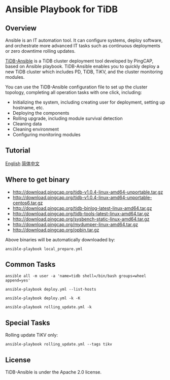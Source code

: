 # Ansible Playbook for TiDB
## Overview
Ansible is an IT automation tool. It can configure systems, deploy software, and orchestrate more advanced IT tasks such as continuous deployments or zero downtime rolling updates.

[TiDB-Ansible](https://github.com/pingcap/tidb-ansible) is a TiDB cluster deployment tool developed by PingCAP, based on Ansible playbook. TiDB-Ansible enables you to quickly deploy a new TiDB cluster which includes PD, TiDB, TiKV, and the cluster monitoring modules.

You can use the TiDB-Ansible configuration file to set up the cluster topology, completing all operation tasks with one click, including:

- Initializing the system, including creating user for deployment, setting up hostname, etc.
- Deploying the components
- Rolling upgrade, including module survival detection
- Cleaning data
- Cleaning environment
- Configuring monitoring modules

## Tutorial
[English](https://github.com/pingcap/docs/blob/master/op-guide/ansible-deployment.md)
[简体中文](https://github.com/pingcap/docs-cn/blob/master/op-guide/ansible-deployment.md)

## Where to get binary

- http://download.pingcap.org/tidb-v1.0.4-linux-amd64-unportable.tar.gz
- http://download.pingcap.org/tidb-v1.0.4-linux-amd64-unportable-centos6.tar.gz
- http://download.pingcap.org/tidb-binlog-latest-linux-amd64.tar.gz
- http://download.pingcap.org/tidb-tools-latest-linux-amd64.tar.gz
- http://download.pingcap.org/sysbench-static-linux-amd64.tar.gz
- http://download.pingcap.org/mydumper-linux-amd64.tar.gz
- http://download.pingcap.org/opbin.tar.gz

Above binaries will be automatically downloaded by:

    ansible-playbook local_prepare.yml

## Common Tasks

```
ansible all -m user -a 'name=tidb shell=/bin/bash groups=wheel append=yes'

ansible-playbook deploy.yml --list-hosts

ansible-playbook deploy.yml -k -K

ansible-playbook rolling_update.yml -k
```

## Special Tasks

Rolling update TiKV only:

    ansible-playbook rolling_update.yml --tags tikv

## License
TiDB-Ansible is under the Apache 2.0 license. 